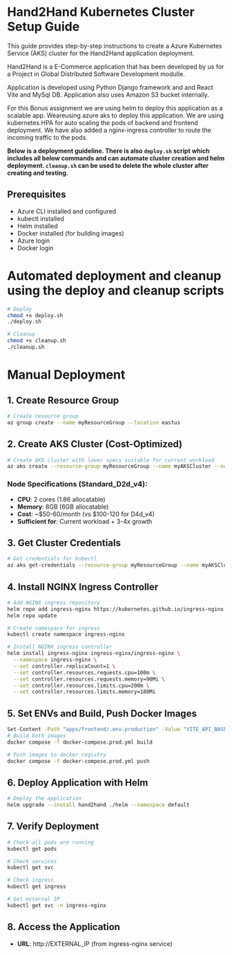 # Hand2Hand Kubernetes Cluster Setup Guide

This guide provides step-by-step instructions to create a Azure Kubernetes Service (AKS) cluster for
 the Hand2Hand application deployment.
 
 Hand2Hand is a E-Commerce application that has been developed by us for a Project in Global
 Distributed Software Development modulle.
 
 Application is developed using Python Django framework and and React Vite and MySql DB.
 Application also uses Amazon S3 bucket internally.
 
 For this Bonus assignment we are using helm to deploy this application as a scalable app.
 Weareusing azure aks to deploy this application. We are using kubernetes HPA for auto scaling the
 pods of backend and frontend deployment. We have also added a nginx-ingress controller to route
 the incoming traffic to the pods.


**Below is a deployment guideline. There is also `deploy.sh` script which includes all below commands and can automate cluster creation and helm deployment.
`cleanup.sh` can be used to delete the whole cluster after creating and testing.** 

## Prerequisites

- Azure CLI installed and configured
- kubectl installed
- Helm installed
- Docker installed (for building images)
- Azure login
- Docker login

# Automated deployment and cleanup using the deploy and cleanup scripts

```bash
# Deploy 
chmod +x deploy.sh
./deploy.sh

# Cleanup
chmod +x cleanup.sh
./cleanup.sh
```


# Manual Deployment
## 1. Create Resource Group

```bash
# Create resource group
az group create --name myResourceGroup --location eastus
```

## 2. Create AKS Cluster (Cost-Optimized)

```bash
# Create AKS cluster with lower specs suitable for current workload
az aks create --resource-group myResourceGroup --name myAKSCluster --node-count 1 --node-vm-size Standard_B2s --enable-addons monitoring --generate-ssh-keys --network-plugin azure --network-policy azure --enable-managed-identity
```

### Node Specifications (Standard_D2d_v4):
- **CPU**: 2 cores (1.86 allocatable)
- **Memory**: 8GB (6GB allocatable)
- **Cost**: ~$50-60/month (vs $100-120 for D4d_v4)
- **Sufficient for**: Current workload + 3-4x growth

## 3. Get Cluster Credentials

```bash
# Get credentials for kubectl
az aks get-credentials --resource-group myResourceGroup --name myAKSCluster
```

## 4. Install NGINX Ingress Controller

```bash
# Add NGINX ingress repository
helm repo add ingress-nginx https://kubernetes.github.io/ingress-nginx
helm repo update

# Create namespace for ingress
kubectl create namespace ingress-nginx

# Install NGINX ingress controller
helm install ingress-nginx ingress-nginx/ingress-nginx \
  --namespace ingress-nginx \
  --set controller.replicaCount=1 \
  --set controller.resources.requests.cpu=100m \
  --set controller.resources.requests.memory=90Mi \
  --set controller.resources.limits.cpu=200m \
  --set controller.resources.limits.memory=180Mi
```

## 5. Set ENVs and Build, Push Docker Images

```bash
Set-Content -Path "apps/frontend/.env.production" -Value "VITE_API_BASE_URL=http://20.246.189.54/api"
# Build both images
docker compose -f docker-compose.prod.yml build

# Push images to docker registry
docker compose -f docker-compose.prod.yml push
```

## 6. Deploy Application with Helm

```bash
# Deploy the application
helm upgrade --install hand2hand ./helm --namespace default
```

## 7. Verify Deployment

```bash
# Check all pods are running
kubectl get pods

# Check services
kubectl get svc

# Check ingress
kubectl get ingress

# Get external IP
kubectl get svc -n ingress-nginx
```

## 8. Access the Application

- **URL**: http://EXTERNAL_IP (from ingress-nginx service)
